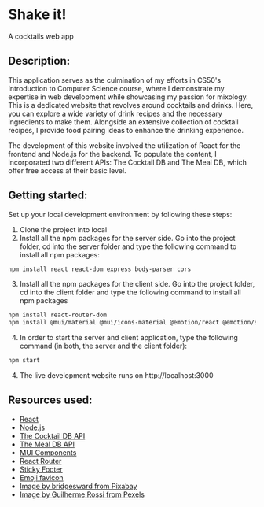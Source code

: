 # Shake it! 
A cocktails web app

## Description:
This application serves as the culmination of my efforts in CS50's Introduction to Computer Science course, where I demonstrate my expertise in web development while showcasing my passion for mixology. This is a dedicated website that revolves around cocktails and drinks. Here, you can explore a wide variety of drink recipes and the necessary ingredients to make them. Alongside an extensive collection of cocktail recipes, I provide food pairing ideas to enhance the drinking experience.

The development of this website involved the utilization of React for the frontend and Node.js for the backend. To populate the content, I incorporated two different APIs: The Cocktail DB and The Meal DB, which offer free access at their basic level.

## Getting started:
Set up your local development environment by following these steps:
1. Clone the project into local
2. Install all the npm packages for the server side. Go into the project folder, cd into the server folder and type the following command to install all npm packages:
```bash
npm install react react-dom express body-parser cors
```
3. Install all the npm packages for the client side. Go into the project folder, cd into the client folder and type the following command to install all npm packages
```bash
npm install react-router-dom
npm install @mui/material @mui/icons-material @emotion/react @emotion/styled
```
4. In order to start the server and client application, type the following command (in both, the server and the client folder):
```bash
npm start
```
4. The live development website runs on http://localhost:3000

## Resources used:
- [React](https://react.dev/)
- [Node.js](https://nodejs.org/en)
- [The Cocktail DB API](https://www.thecocktaildb.com/api.php)
- [The Meal DB API](https://www.themealdb.com/api.php)
- [MUI Components](https://mui.com/components/)
- [React Router](https://reactrouter.com/en/main)
- [Sticky Footer](https://github.com/mui/material-ui/tree/v5.11.16/docs/data/material/getting-started/templates/sticky-footer)
- [Emoji favicon](https://favicon.io/emoji-favicons/cocktail-glass)
- [Image by bridgesward from Pixabay](https://pixabay.com/photos/drinks-alcohol-cocktails-alcoholic-2578446/)
- [Image by Guilherme Rossi from Pexels](https://www.pexels.com/photo/black-and-red-floral-textile-1819669/)



